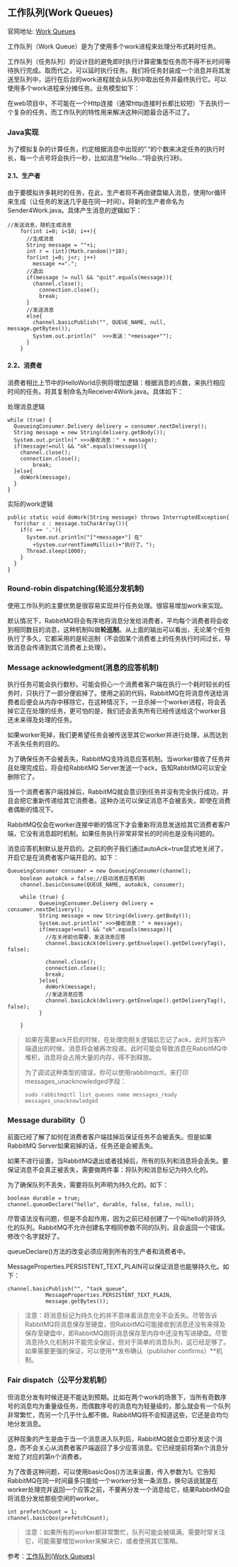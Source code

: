 ## 工作队列(Work Queues)

官网地址: [Work Queues](https://www.rabbitmq.com/tutorials/tutorial-two-python.html)

工作队列（Work Queue）是为了使用多个work进程来处理分布式耗时任务。

工作队列（任务队列）的设计目的避免即时执行计算密集型任务而不得不长时间等待执行完成。取而代之，可以延时执行任务。我们将任务封装成一个消息并将其发送至队列中，运行在后台的work进程就会从队列中取出任务并最终执行它。可以使用多个work进程来分摊任务。业务模型如下：



在web项目中，不可能在一个Http连接（通常http连接时长都比较短）下去执行一个复杂的任务，而工作队列的特性用来解决这种问题最合适不过了。

### Java实现

为了模拟复杂的计算任务，约定根据消息中出现的”.“的个数来决定任务的执行时长，每一个点号将会执行一秒，比如消息”Hello…“将会执行3秒。

#### 2.1、生产者

由于要模拟许多耗时的任务，在此，生产者将不再由键盘输入消息，使用for循环来生成（让任务的发送几乎是在同一时间）。将新的生产者命名为Sender4Work.java。具体产生消息的逻辑如下：

```
//发送消息，随机生成消息
    for(int i=0; i<10; i++){
      //生成消息
      String message = ""+i;
      int r = (int)(Math.random()*10);
      for(int j=0; j<r; j++)
        message +=".";
      //退出
      if(message != null && "quit".equals(message)){
        channel.close();
          connection.close();
          break;
      }
      //发送消息
      else{
        channel.basicPublish("", QUEUE_NAME, null, message.getBytes());
        System.out.println("  >>>发送："+message+"");
      }
    }
```

#### 2.2、消费者

消费者相比上节中的HelloWorld示例将增加逻辑：根据消息的点数，来执行相应时间的任务。将其复制命名为Receiver4Work.java。具体如下：

处理消息逻辑

```
while (true) {
  QueueingConsumer.Delivery delivery = consumer.nextDelivery();
  String message = new String(delivery.getBody());
  System.out.println(" >>>接收消息：" + message);
  if(message!=null && "ok".equals(message)){
    channel.close();
    connection.close();
        break;
  }else{
    doWork(message);
  }
}
```

实际的work逻辑 

```
public static void doWork(String message) throws InterruptedException{
  for(char c : message.toCharArray()){
    if(c == '.'){
      System.out.println("["+message+"] 在"
        +System.currentTimeMillis()+"执行了。");
      Thread.sleep(1000);
    }
  }
}
```

### Round-robin dispatching(轮巡分发机制)

使用工作队列的主要优势是很容易实现并行任务处理。很容易增加work来实现。

默认情况下，RabbitMQ将会有序地将消息分发给消费者，平均每个消费者将会收到相同数目的消息，这种机制叫做**轮巡制**。从上面的输出可以看出，无论某个任务执行了多久，它都采用的是轮巡制（不会因某个消费者上的任务执行时间过长，导致消息会传递到其它消费者上处理）。

### Message acknowledgment(消息的应答机制)

执行任务可能会执行数秒。可能会担心一个消费者客户端在执行一个耗时较长的任务时，只执行了一部分便宕掉了。使用之前的代码，RabbitMQ在将消息传送给消费者后便会从内存中移除它，在这种情况下，一旦杀掉一个worker进程，将会丢掉它正在处理的任务，更可怕的是，我们还会丢失所有已经传送给这个worker且还未来得及处理的任务。

如果worker死掉，我们更希望任务会被传送至其它worker并进行处理，从而达到不丢失任务的目的。

为了确保任务不会被丢失，RabbitMQ支持消息应答机制。当worker接收了任务并且处理完成后，将会给RabbitMQ Server发送一个ack，告知RabbitMQ可以安全删除它了。

当一个消费者客户端挂掉后，RabbitMQ就会意识到任务并没有完全执行成功，并且会把它重新传递给其它消费者。这种办法可以保证消息不会被丢失，即使在消费者偶断的情况下。

RabbitMQ仅会在worker连接中断的情况下才会重新将消息发送给其它消费者客户端，它没有消息超时机制。如果任务执行非常非常长的时间也是没有问题的。

消息应答机制默认是开启的。之前的例子我们通过autoAck=true显式地关闭了，开启它是在消费者客户端开启的。如下：

```
QueueingConsumer consumer = new QueueingConsumer(channel);
    boolean autoAck = false;//启动消息应答机制
    channel.basicConsume(QUEUE_NAME, autoAck, consumer);
 
    while (true) {
          QueueingConsumer.Delivery delivery = consumer.nextDelivery();
          String message = new String(delivery.getBody());
          System.out.println(" >>>接收消息：" + message);
          if(message!=null && "ok".equals(message)){
            //在关闭前也需要，发送消息应答
            channel.basicAck(delivery.getEnvelope().getDeliveryTag(), false);
 
            channel.close();
            connection.close();
            break;
          }else{
            doWork(message);
            //发送消息应答
            channel.basicAck(delivery.getEnvelope().getDeliveryTag(), false);
          }
 
    }
```

> 如果在需要ack开启的时候，在处理完相关逻辑后忘记了ack，此时当客户端退出的时候，消息将会被再次投递。此时可能会导致消息在RabbitMQ中堆积，消息将会占用大量的内存，得不到释放。
>
> 为了调试这种类型的错误，你可以使用rabbitmqctl，来打印messages_unacknowledged字段：
>
> ```
> sudo rabbitmqctl list_queues name messages_ready messages_unacknowledged
> ```

 ### Message durability（）

前面已经了解了如何在消费者客户端挂掉后保证任务不会被丢失。但是如果RabbitMQ Server如果宕掉的话，任务还是会被丢失。

如果不进行设置，当RabbitMQ退出或者挂掉后，所有的队列和消息将会丢失。要保证消息不会真正被丢失，需要做两件事：将队列和消息标记为持久化的。

为了确保队列不丢失，需要将队列声明为持久化的。如下：

```
boolean durable = true;
channel.queueDeclare("hello", durable, false, false, null);
```

尽管语法没有问题，但是不会起作用，因为之前已经创建了一个叫hello的非持久化的队列。RabbitMQ不允许创建名字相同参数不同的队列，且会返回一个错误。修改个名字就好了。

queueDeclare()方法的改变必须应用到所有的生产者和消费者中。



 MessageProperties.PERSISTENT_TEXT_PLAIN可以保证消息也能够持久化。如下：

```
channel.basicPublish("", "task_queue",
            MessageProperties.PERSISTENT_TEXT_PLAIN,
            message.getBytes());
```

> 注意：将消息标记为持久化的并不意味着消息完全不会丢失。尽管告诉RabbitMQ将消息保存至硬盘，但RabbitMQ可能接收到消息还没有来得及保存至硬盘中，即RabbitMQ刚将消息保存至内存中还没有写进硬盘。尽管消息持久化机制并不能完全保证，但对于简单的消息队列，这已经足够了。如果需要更强的保证，可以使用**发布确认（publisher confirms）**机制。

### Fair dispatch（公平分发机制）

但消息分发有时候还是不能达到预期。比如在两个work的场景下，当所有奇数序号的消息均为重量级任务，而偶数序号的消息均为轻量级的，那么就会有一个队列非常繁忙，而另一个几乎什么都不做。RabbitMQ将不会知道这些，它还是会均匀地分发消息。

这种现象的产生是由于当一个消息进入队列后，RabbitMQ就会立即分发这个消息，而不会关心从消费者客户端返回了多少应答消息。它已经提前将第n个消息分发给了对应的第n个消费者。

为了改善这种问题，可以使用basicQos()方法来设置，传入参数为1。它告知RabbitMQ在同一时间最多只能给一个worker分发一条消息，换句话说就是在worker处理完并返回一个应答之前，不要再分发一个消息给它，结果RabbitMQ会将消息分发给那些空闲的worker。

```
int prefetchCount = 1;
channel.basicQos(prefetchCount);
```

> 注意：如果所有的worker都非常繁忙，队列可能会被填满。需要时常关注它，可能需要增加worker来解决它，或者使用其它策略。



参考：[工作队列(Work Queues)](https://blog.zenfery.cc/archives/85.html)